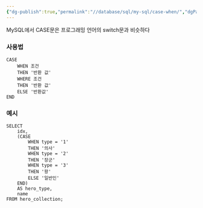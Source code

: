 ```yaml
---
{"dg-publish":true,"permalink":"//database/sql/my-sql/case-when/","dgPassFrontmatter":true}
---
```



MySQL에서 CASE문은 프로그래밍 언어의 switch문과 비슷하다

### 사용법
```mysql
CASE
	WHEN 조건
	THEN '반환 값'
	WHERE 조건
	THEN '반환 값'
	ELSE '반환값'
END
```

### 예시
```mysql
SELECT
	idx,
    (CASE
		WHEN type = '1'
		THEN '의사'
		WHEN type = '2'
		THEN '장군'
		WHEN type = '3'
		THEN '왕'
		ELSE '일반인'
	END)
	AS hero_type,
	name
FROM hero_collection;
```